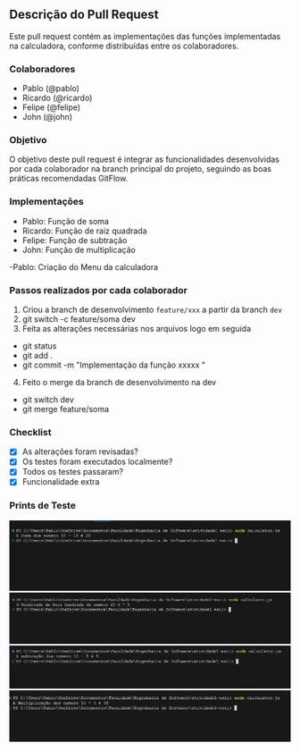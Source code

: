 ## Descrição do Pull Request

Este pull request contém as implementações das funções implementadas na calculadora, conforme distribuídas entre os colaboradores.

### Colaboradores

- Pablo (@pablo)
- Ricardo (@ricardo)
- Felipe (@felipe)
- John (@john)

### Objetivo

O objetivo deste pull request é integrar as funcionalidades desenvolvidas por cada colaborador na branch principal do projeto, seguindo as boas práticas recomendadas GitFlow.

### Implementações

- Pablo: Função de soma
- Ricardo: Função de raiz quadrada
- Felipe: Função de subtração
- John: Função de multiplicação

-Pablo: Criação do Menu da calculadora

### Passos realizados por cada colaborador

1. Criou a branch de desenvolvimento `feature/xxx` a partir da branch `dev`
2. git switch -c feature/soma dev
3. Feita as alterações necessárias nos arquivos logo em seguida

- git status
- git add .
- git commit -m "Implementação da função xxxxx "

4. Feito o merge da branch de desenvolvimento na dev

- git switch dev
- git merge feature/soma

### Checklist

- [x] As alterações foram revisadas?
- [x] Os testes foram executados localmente?
- [x] Todos os testes passaram?
- [x] Funcionalidade extra

### Prints de Teste

![Teste de Soma](imagens/funcao_soma.png)
![Teste de Raiz Quadrada](imagens/funcao_raiz.png)
![Teste de Subtração](imagens/funcao_sub.png)
![Teste de Multiplicação](imagens/funcao_mult.png)
